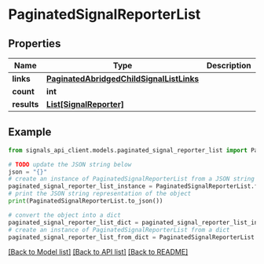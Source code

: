 # PaginatedSignalReporterList


## Properties

Name | Type | Description | Notes
------------ | ------------- | ------------- | -------------
**links** | [**PaginatedAbridgedChildSignalListLinks**](PaginatedAbridgedChildSignalListLinks.md) |  | [optional] 
**count** | **int** |  | [optional] 
**results** | [**List[SignalReporter]**](SignalReporter.md) |  | [optional] 

## Example

```python
from signals_api_client.models.paginated_signal_reporter_list import PaginatedSignalReporterList

# TODO update the JSON string below
json = "{}"
# create an instance of PaginatedSignalReporterList from a JSON string
paginated_signal_reporter_list_instance = PaginatedSignalReporterList.from_json(json)
# print the JSON string representation of the object
print(PaginatedSignalReporterList.to_json())

# convert the object into a dict
paginated_signal_reporter_list_dict = paginated_signal_reporter_list_instance.to_dict()
# create an instance of PaginatedSignalReporterList from a dict
paginated_signal_reporter_list_from_dict = PaginatedSignalReporterList.from_dict(paginated_signal_reporter_list_dict)
```
[[Back to Model list]](../README.md#documentation-for-models) [[Back to API list]](../README.md#documentation-for-api-endpoints) [[Back to README]](../README.md)


